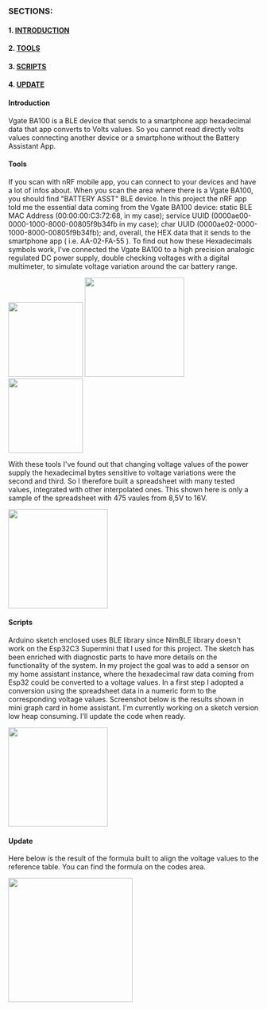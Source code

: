 ### SECTIONS:

#### 1. [INTRODUCTION](#Introduction)
#### 2. [TOOLS](#Tools)
#### 3. [SCRIPTS](#Scripts)
#### 4. [UPDATE](#Update)







#### <a name="Introduction"><a/>Introduction

Vgate BA100 is a BLE device that sends to a smartphone app hexadecimal data that app converts to Volts values. So you cannot read directly volts values 
connecting another device or  a smartphone without the Battery Assistant App.


#### <a name="Tools"><a/>Tools

If you scan with nRF mobile app, you can connect to your devices and have a lot of infos about. When you scan the area where there is a Vgate BA100, you should find "BATTERY ASST" BLE device. In this project the nRF app told me the essential data coming from the Vgate BA100 device: static BLE MAC Address (00:00:00:C3:72:68, in my case); service UUID (0000ae00-0000-1000-8000-00805f9b34fb in my case); char UUID (0000ae02-0000-1000-8000-00805f9b34fb); and, overall, the HEX data that it sends to the smartphone app ( i.e. AA-02-FA-55 ).   To find out how these Hexadecimals symbols work, I've connected the Vgate BA100 to a high precision analogic regulated DC power supply, double checking voltages with a digital multimeter, to simulate voltage variation around the car battery range.

<img src="https://github.com/user-attachments/assets/c0941414-51b3-4ca5-aa3e-4d3abc8c3079" width="150">

<img src="https://github.com/user-attachments/assets/d5e63a03-23bd-42ca-a1c9-dd517a3087be" width="200">

<img src="https://github.com/user-attachments/assets/fef98313-77f4-4b27-91f6-a5f392da9693" width="150">

With these tools I've found out that changing voltage values of the power supply the hexadecimal bytes sensitive to voltage variations were the second and third. So I therefore built a spreadsheet with many tested values, integrated with other interpolated ones. This shown here is only a sample of the spreadsheet with 475 vaules from 8,5V to 16V.

<img src="https://github.com/user-attachments/assets/6bf5a3c2-70aa-4bde-81f1-664015969fee" width="200">


#### <a name="Scripts"><a/>Scripts

Arduino sketch enclosed uses BLE library since NimBLE library doesn't work on the Esp32C3 Supermini that I used for this project. The sketch has been enriched with diagnostic parts to have more details on the functionality of the system.
In my project the goal was to add a sensor on my home assistant instance, where the hexadecimal raw data coming from Esp32 could be converted to a voltage values. In a first step I adopted a conversion using the spreadsheet data in a numeric form to the corresponding voltage values. Screenshot below is the results shown in mini graph card in home assistant. I'm currently working on a sketch version low heap consuming. I'll update the code when ready.

<img src="https://github.com/user-attachments/assets/73caa2bc-0c64-47a8-8ef3-320c89e8cf9a" width="200">

#### <a name="Update"><a/>Update

Here below is the result of the formula built to align the voltage values to the reference table. You can find the formula on the codes area.

<img src="https://github.com/user-attachments/assets/aa3cc17e-857b-4972-b1e1-bdfa290562de" width="250">








